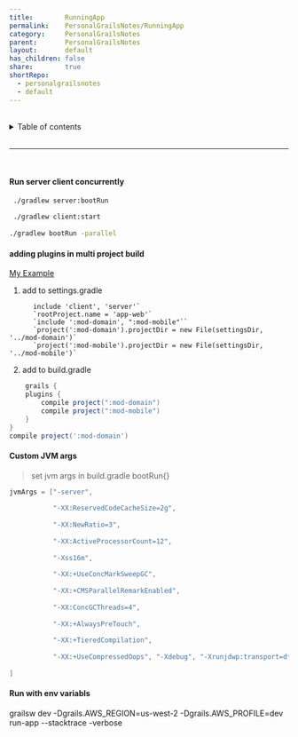 ```yaml
---  
title:        RunningApp    
permalink:    PersonalGrailsNotes/RunningApp    
category:     PersonalGrailsNotes    
parent:       PersonalGrailsNotes    
layout:       default    
has_children: false    
share:        true    
shortRepo:    
  - personalgrailsnotes    
  - default    
---  
```

    
    
<br/>    
    
<details markdown="block">    
<summary>    
Table of contents    
</summary>    
{: .text-delta }    
1. TOC    
{:toc}    
</details>    
    
<br/>    
    
***    
    
<br/>    
    
#### Run server client concurrently    
    
```bash    
 ./gradlew server:bootRun    
    
 ./gradlew client:start     
    
./gradlew bootRun -parallel    
```    
    
#### adding plugins in multi project build    
    
[My Example](https://github.com/14paxton/Grails4App/blob/task2-create-react-app/app-web/settings.gradle)    
    
1. add to settings.gradle    
    
```    
      include 'client', 'server'`    
      `rootProject.name = 'app-web'`    
      `include ':mod-domain', ":mod-mobile"``    
      `project(':mod-domain').projectDir = new File(settingsDir, '../mod-domain')`    
      `project(':mod-mobile').projectDir = new File(settingsDir, '../mod-mobile')`    
```    
    
2. add to build.gradle    
    
```groovy    
    grails {    
    plugins {    
        compile project(":mod-domain")    
        compile project(":mod-mobile")    
    }    
}    
compile project(':mod-domain')    
```    
    
#### Custom JVM args    
    
> set jvm args in build.gradle bootRun{}    
    
```groovy    
jvmArgs = ["-server",    
    
           "-XX:ReservedCodeCacheSize=2g",    
    
           "-XX:NewRatio=3",    
    
           "-XX:ActiveProcessorCount=12",    
    
           "-Xss16m",    
    
           "-XX:+UseConcMarkSweepGC",    
    
           "-XX:+CMSParallelRemarkEnabled",    
    
           "-XX:ConcGCThreads=4",    
    
           "-XX:+AlwaysPreTouch",    
    
           "-XX:+TieredCompilation",    
    
           "-XX:+UseCompressedOops", "-Xdebug", "-Xrunjdwp:transport=dt_socket,server=y,suspend=n,address=5005", "-Xmx8g",    
    
]    
```    
    
#### Run with env variabls    
    
grailsw dev -Dgrails.AWS_REGION=us-west-2 -Dgrails.AWS_PROFILE=dev run-app --stacktrace -verbose